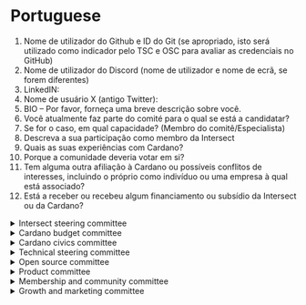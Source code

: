 # Portuguese

1. Nome de utilizador do Github e ID do Git (se apropriado, isto será utilizado como indicador pelo TSC e OSC para avaliar as credenciais no GitHub)
2. Nome de utilizador do Discord (nome de utilizador e nome de ecrã, se forem diferentes)
3. LinkedIN:
4. Nome de usuário X (antigo Twitter):
5. BIO – Por favor, forneça uma breve descrição sobre você.
6. Você atualmente faz parte do comité para o qual se está a candidatar?
7. Se for o caso, em qual capacidade? (Membro do comitê/Especialista)
8. Descreva a sua participação como membro da Intersect
9. Quais as suas experiências com Cardano?
10. Porque a comunidade deveria votar em si?
11. Tem alguma outra afiliação à Cardano ou possíveis conflitos de interesses, incluindo o próprio como indivíduo ou uma empresa à qual está associado?
12. Está a receber ou recebeu algum financiamento ou subsídio da Intersect ou da Cardano?

<details>

<summary>Intersect steering committee </summary>

1. Como propõe melhorar o atual processo de incorporação do feedback da comunidade no processo de tomada de decisão do Intersect?
2. Que competências ou experiências específicas acredita possuir que seriam mais valiosas para o Comité Diretor do Intersect, e como as aproveitaria para contribuir para os seus objetivos?
3. Como membro eleito, representaria a comunidade Cardano no Comité Diretor do Intersect. Como garantiria uma comunicação consistente e eficaz entre o(s) comité(s) e a comunidade, e como recolheria e incorporaria o feedback da comunidade na tomada de decisões do comité?

</details>

<details>

<summary>Cardano budget committee</summary>

1. Poderia descrever uma experiência passada que ilustre a sua compreensão dos princípios financeiros e da gestão orçamental, incluindo a forma como monitorizou o desempenho orçamental e fez os ajustes necessários?
2. Como alinhou anteriormente as prioridades orçamentais com os objetivos mais amplos de uma organização e que métodos utilizou para garantir a precisão e a transparência nos registos e projeções financeiras?
3. Qual é a sua abordagem para colaborar com diversas partes interessadas — como equipas financeiras e chefes de departamento — para identificar oportunidades de poupança de custos, gerir riscos financeiros e manter a responsabilização?

</details>

<details>

<summary>Cardano civics committee</summary>

1. Qual é a sua visão sobre como melhorar o modelo de governação da Cardano e em que sugere que nos concentremos primeiro? Seja breve
2. Como contribuiu para a transformação da governação em Cardano e porque é que isso faz de si uma boa opção para o Comité Cívico? Seja breve
3. Que estratégias implementaria para envolver e educar a comunidade Cardano mais ampla sobre os processos de governação?

</details>

<details>

<summary>Technical steering committee</summary>

1. Descreva a sua experiência no desenvolvimento e implementação da Core Cardando Blockchain Technology? (Ou qualquer outro blockchain, se aplicável) (Por exemplo...)
2. Descreva a sua experiência na redação ou avaliação de propostas complexas de blockchain? (Por exemplo, artigos de investigação, resumos de projetos, chamadas a concurso, avaliação de concursos)
3. Descreva qualquer outra experiência relevante que tenha relacionada com outras responsabilidades do TSC? (Por exemplo, Concurso, Garantia de Qualidade, Gestão de Programas, Comunicações Técnicas)

</details>

<details>

<summary>Open source committee</summary>

1. Qual é a sua experiência no envolvimento com projetos de código aberto?
2. Qual é a sua experiência de envolvimento com comunidades abertas?
3. Qual é a sua experiência com a gestão de orçamento/contratos relacionada com projetos?

</details>

<details>

<summary>Product committee</summary>

1. Pode partilhar um exemplo real de como definir e lançar um produto com sucesso?
2. Como é a adequação do produto ao mercado para a Cardano e como pode melhorar a aquisição, a retenção de clientes e o posicionamento global no mercado?
3. Como priorizaria os projetos ou recursos do Cardano para maximizar o impacto?

</details>

<details>

<summary>Membership and community committee</summary>

1. Fale-nos dos recursos que tem disponíveis para contribuir para as atividades do comité: por exemplo: quantas horas por semana pode dedicar? Com que frequência pode participar nos canais de comunicação designados pelo comité?
2. Quais são as principais iniciativas do MCC que mais o entusiasmam ou com as quais mais está disposto a contribuir?
3. Pode partilhar as suas ideias sobre transparência e responsabilidade em relação ao seu trabalho na MCC e ao trabalho da MCC como um todo? - Como comunica à comunidade o que está a fazer dentro do MCC e pretende manter as discussões dentro do MCC o mais públicas possível?

</details>

<details>

<summary>Growth and marketing committee</summary>

1. Pode descrever a sua experiência em marketing tanto na Web3 como na Web2, incluindo o número de anos em que trabalhou em cada uma? Forneça exemplos de campanhas de crescimento de marketing que implementou ou elaborou estratégias no passado, incluindo links para o trabalho, se possível
2. Na sua opinião, quais são os principais desafios que a Cardano enfrenta nos seus esforços de crescimento hoje e como se propõe abordá-los como membro do comité de marketing?
3. Descreva uma campanha/atividade de marketing bem-sucedida que tenha liderado ou contribuído num contexto relacionado com o marketing tecnológico. Que estratégias implementou e quais foram os resultados mensuráveis?

</details>
